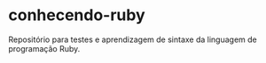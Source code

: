 # conhecendo-ruby
Repositório para testes e aprendizagem de sintaxe da linguagem de programação Ruby.
